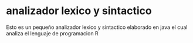 # analizador lexico y sintactico
Esto es un pequeño analizador lexico y sintactico elaborado en java el cual analiza el lenguaje de programacion R 
